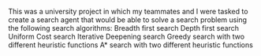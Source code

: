 This was a university project in which my teammates and I were tasked to create a search agent that would be able to solve a search problem using the following search algorithms:
Breadth first search
Depth first search
Uniform Cost search
Iterative Deepening search
Greedy search with two different heuristic functions
A* search with two different heuristic functions

